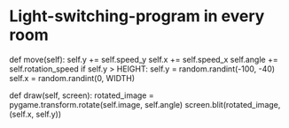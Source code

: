 # Light-switching-program in every room
def move(self):
    self.y += self.speed_y
    self.x += self.speed_x
    self.angle += self.rotation_speed
    if self.y > HEIGHT:
        self.y = random.randint(-100, -40)
        self.x = random.randint(0, WIDTH)

def draw(self, screen):
    rotated_image = pygame.transform.rotate(self.image, self.angle)
    screen.blit(rotated_image, (self.x, self.y))
